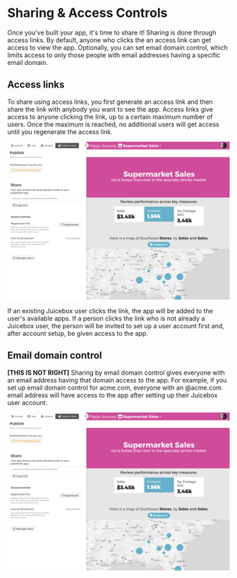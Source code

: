 # Sharing & Access Controls

Once you've built your app, it's time to share it! Sharing is done through access links. By default, anyone who clicks the an access link can get access to view the app. Optionally, you can set email domain control, which limits access to only those people with email addresses having a specific email domain.

## Access links

To share using access links, you first generate an access link and then share the link with anybody you want to see the app. Access links give access to anyone clicking the link, up to a certain maximum number of users. Once the maximum is reached, no additional users will get access until you regenerate the access link. 

![Access links\[REPLACE\]](../../.gitbook/assets/image%20%2811%29.png)

If an existing Juicebox user clicks the link, the app will be added to the user's available apps. If a person clicks the link who is not already a Juicebox user, the person will be invited to set up a user account first and, after account setup, be given access to the app.

## Email domain control

**\[THIS IS NOT RIGHT\]** Sharing by email domain control gives everyone with an email address having that domain access to the app. For example, if you set up email domain control for acme.com, everyone with an @acme.com email address will have access to the app after setting up their Juicebox user account. 

![Email domain control \[REPLACE\]](../../.gitbook/assets/image%20%2811%29.png)

